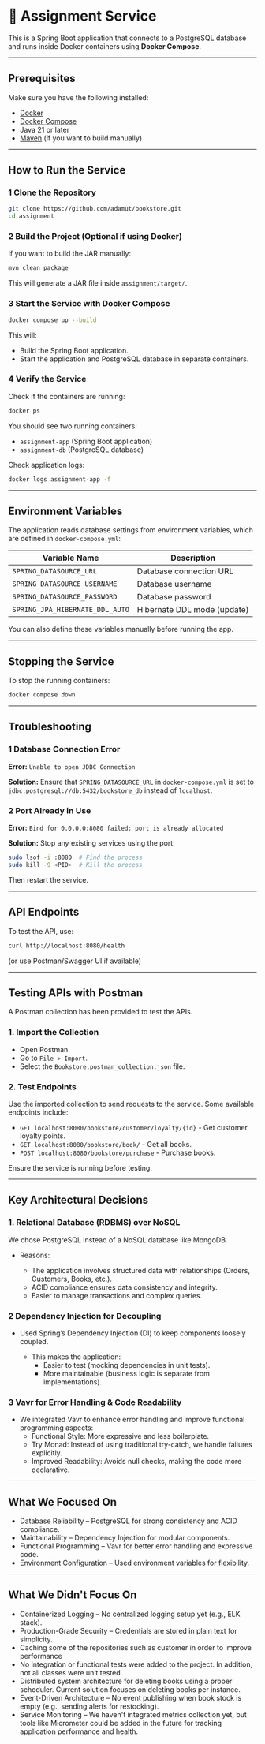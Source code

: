 # 📘 Assignment Service

This is a Spring Boot application that connects to a PostgreSQL database and runs inside Docker containers using **Docker Compose**.

---

##  Prerequisites

Make sure you have the following installed:
- [Docker](https://www.docker.com/get-started)
- [Docker Compose](https://docs.docker.com/compose/install/)
- Java 21 or later
- [Maven](https://maven.apache.org/) (if you want to build manually)

---

##  How to Run the Service

### **1 Clone the Repository**
```sh
git clone https://github.com/adamut/bookstore.git 
cd assignment
```

### **2 Build the Project (Optional if using Docker)**
If you want to build the JAR manually:
```sh
mvn clean package
```
This will generate a JAR file inside `assignment/target/`.

### **3 Start the Service with Docker Compose**
```sh
docker compose up --build
```
This will:
- Build the Spring Boot application.
- Start the application and PostgreSQL database in separate containers.

### **4 Verify the Service**
Check if the containers are running:
```sh
docker ps
```
You should see two running containers:
- `assignment-app` (Spring Boot application)
- `assignment-db` (PostgreSQL database)

Check application logs:
```sh
docker logs assignment-app -f
```

---

##  Environment Variables
The application reads database settings from environment variables, which are defined in `docker-compose.yml`:

| Variable Name                 | Description                    |
|--------------------------------|--------------------------------|
| `SPRING_DATASOURCE_URL`       | Database connection URL       |
| `SPRING_DATASOURCE_USERNAME`  | Database username             |
| `SPRING_DATASOURCE_PASSWORD`  | Database password             |
| `SPRING_JPA_HIBERNATE_DDL_AUTO` | Hibernate DDL mode (update) |

You can also define these variables manually before running the app.

---

##  Stopping the Service
To stop the running containers:
```sh
docker compose down
```

---

##  Troubleshooting
### 1 **Database Connection Error**
**Error:** `Unable to open JDBC Connection`

**Solution:** Ensure that `SPRING_DATASOURCE_URL` in `docker-compose.yml` is set to `jdbc:postgresql://db:5432/bookstore_db` instead of `localhost`.

### 2 **Port Already in Use**
**Error:** `Bind for 0.0.0.0:8080 failed: port is already allocated`

**Solution:** Stop any existing services using the port:
```sh
sudo lsof -i :8080  # Find the process
sudo kill -9 <PID>  # Kill the process
```
Then restart the service.


---

##  API Endpoints

To test the API, use:
```sh
curl http://localhost:8080/health
```
(or use Postman/Swagger UI if available)

---

## Testing APIs with Postman
A Postman collection has been provided to test the APIs.

### 1. Import the Collection
- Open Postman.
- Go to `File > Import`.
- Select the `Bookstore.postman_collection.json` file.

### 2. Test Endpoints
Use the imported collection to send requests to the service. Some available endpoints include:
- `GET localhost:8080/bookstore/customer/loyalty/{id}` - Get customer loyalty points.
- `GET localhost:8080/bookstore/book/` - Get all books.
- `POST localhost:8080/bookstore/purchase` - Purchase books.

Ensure the service is running before testing.

---

## Key Architectural Decisions
### 1. Relational Database (RDBMS) over NoSQL
We chose PostgreSQL instead of a NoSQL database like MongoDB.

- Reasons:

  - The application involves structured data with relationships (Orders, Customers, Books, etc.).
  - ACID compliance ensures data consistency and integrity.
  - Easier to manage transactions and complex queries.

### 2 Dependency Injection for Decoupling
- Used Spring’s Dependency Injection (DI) to keep components loosely coupled.

  - This makes the application: 
    - Easier to test (mocking dependencies in unit tests).
    - More maintainable (business logic is separate from implementations).

### 3 Vavr for Error Handling & Code Readability
- We integrated Vavr to enhance error handling and improve functional programming aspects:
    - Functional Style: More expressive and less boilerplate.
    - Try Monad: Instead of using traditional try-catch, we handle failures explicitly.
    - Improved Readability: Avoids null checks, making the code more declarative.

--- 

##  What We Focused On

-  Database Reliability – PostgreSQL for strong consistency and ACID compliance.
-  Maintainability – Dependency Injection for modular components.
-  Functional Programming – Vavr for better error handling and expressive code.
-  Environment Configuration – Used environment variables for flexibility.

---

## What We Didn't Focus On
-  Containerized Logging – No centralized logging setup yet (e.g., ELK stack).
-  Production-Grade Security – Credentials are stored in plain text for simplicity.
-  Caching some of the repositories such as customer in order to improve performance
-  No integration or functional tests were added to the project. In addition, not all classes were unit tested.
-  Distributed system architecture for deleting books using a proper scheduler. Current solution focuses on deleting books per instance.
-  Event-Driven Architecture – No event publishing when book stock is empty (e.g., sending alerts for restocking).
- Service Monitoring – We haven't integrated metrics collection yet, but tools like Micrometer could be added in the future for tracking application performance and health.